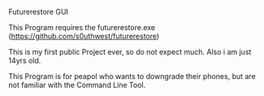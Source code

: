 Futurerestore GUI

This Program requires the futurerestore.exe (https://github.com/s0uthwest/futurerestore)

This is my first public Project ever, so do not expect much. Also i am just 14yrs old.

This Program is for peapol who wants to downgrade their phones, but are not familiar with the Command Line Tool.
